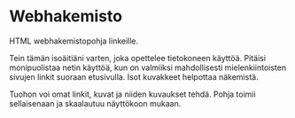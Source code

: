 # Webhakemisto
HTML webhakemistopohja linkeille.

Tein tämän isoäitiäni varten, joka opettelee tietokoneen käyttöä. Pitäisi monipuolistaa netin käyttöä, kun on valmiiksi mahdollisesti mielenkiintoisten sivujen linkit suoraan etusivulla. Isot kuvakkeet helpottaa näkemistä.

Tuohon voi omat linkit, kuvat ja niiden kuvaukset tehdä. Pohja toimii sellaisenaan ja skaalautuu näyttökoon mukaan.
